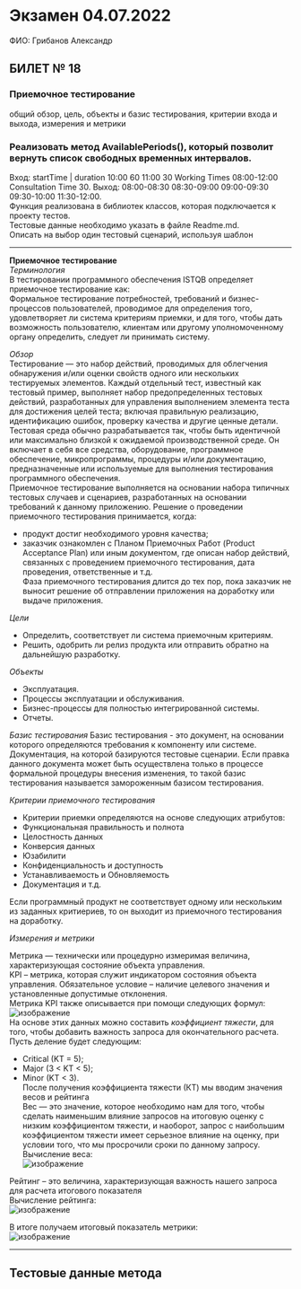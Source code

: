 # Экзамен 04.07.2022
ФИО: Грибанов Александр

## БИЛЕТ № 18
### Приемочное тестирование
общий обзор, цель, объекты и базис тестирования, критерии входа и выхода, измерения и метрики

### Реализовать метод AvailablePeriods(), который позволит вернуть список свободных временных интервалов.<br>
Вход: startTime | duration 10:00 60 11:00 30 Working Times    08:00-12:00 Consultation Time 30. Выход: 08:00-08:30 08:30-09:00 09:00-09:30 09:30-10:00 11:30-12:00.<br> Функция реализована в библиотек классов, которая подключается к проекту тестов.<br> Тестовые данные необходимо указать в файле Readme.md.<br> Описать на выбор один тестовый сценарий, используя шаблон

---
**Приемочное тестирование**<br>
  *Терминология*<br>
  В тестировании программного обеспечения ISTQB определяет приемочное тестирование как:<br>
Формальное тестирование потребностей, требований и бизнес-процессов пользователей, проводимое для определения того, удовлетворяет ли система критериям приемки, и для того, чтобы дать возможность пользователю, клиентам или другому уполномоченному органу определить, следует ли принимать систему.<br>

  *Обзор*<br>
  Тестирование — это набор действий, проводимых для облегчения обнаружения и/или оценки свойств одного или нескольких тестируемых элементов. Каждый отдельный тест, известный как тестовый пример, выполняет набор предопределенных тестовых действий, разработанных для управления выполнением элемента теста для достижения целей теста; включая правильную реализацию, идентификацию ошибок, проверку качества и другие ценные детали. Тестовая среда обычно разрабатывается так, чтобы быть идентичной или максимально близкой к ожидаемой производственной среде. Он включает в себя все средства, оборудование, программное обеспечение, микропрограммы, процедуры и/или документацию, предназначенные или используемые для выполнения тестирования программного обеспечения.<br>
   Приемочное тестирование выполняется на основании набора типичных тестовых случаев и сценариев, разработанных на основании требований к данному приложению.
Решение о проведении приемочного тестирования принимается, когда:<br>
- продукт достиг необходимого уровня качества;
- заказчик ознакомлен с Планом Приемочных Работ (Product Acceptance Plan) или иным документом, где описан набор действий, связанных с проведением приемочного тестирования, дата проведения, ответственные и т.д.<br>
Фаза приемочного тестирования длится до тех пор, пока заказчик не выносит решение об отправлении приложения на доработку или выдаче приложения.<br>

*Цели*
* Определить, соответствует ли система приемочным критериям.
* Решить, одобрить ли релиз продукта или отправить обратно на дальнейшую разработку.<br>

*Объекты*
- Эксплуатация.
- Процессы эксплуатации и обслуживания.
- Бизнес-процессы для полностью интегрированной системы.
- Отчеты.<br>

*Базис тестирования*
Базис тестирования - это документ, на основании которого определяются требования к компоненту или системе. Документация, на которой базируются тестовые сценарии. Если правка данного документа может быть осуществлена только в процессе формальной процедуры внесения изменения, то такой базис тестирования называется замороженным базисом тестирования.<br>

*Критерии приемочного тестирования*
- Критерии приемки определяются на основе следующих атрибутов:
- Функциональная правильность и полнота
- Целостность данных
- Конверсия данных
- Юзабилити
- Конфиденциальность и доступность
- Устанавливаемость и Обновляемость
- Документация и т.д.<br>

Если программный продукт не соответствует одному или нескольким из заданных критиериев, то он выходит из приемочного тестирования на доработку.<br>

*Измерения и метрики*

Метрика — технически или процедурно измеримая величина, характеризующая состояние объекта управления.<br>
KPI – метрика, которая служит индикатором состояния объекта управления. Обязательное условие – наличие целевого значения и установленные допустимые отклонения.<br>
Метрика KPI также описывается при помощи следующих формул:<br>
![изображение](https://user-images.githubusercontent.com/86486142/176209385-229c5847-c6bd-46b1-8f05-275a481afa24.png)<br>
На основе этих данных можно составить *коэффициент тяжести*, для того, чтобы добавить важность запроса для окончательного расчета. Пусть деление будет следующим:
* Critical (KT = 5);
* Major (3 < KT < 5);
* Minor (KT < 3).<br>
После получения коэффициента тяжести (КТ) мы вводим значения весов и рейтинга<br>
Вес — это значение, которое необходимо нам для того, чтобы сделать наименьшим влияние запросов на итоговую оценку с низким коэффициентом тяжести, и  наоборот, запрос с наибольшим коэффициентом тяжести имеет серьезное влияние на оценку, при условии того, что мы просрочили сроки по данному запросу.<br>
Вычисление веса:<br>
![изображение](https://user-images.githubusercontent.com/86486142/176212099-6f58b598-5213-43ca-8bf8-c97b6229361d.png)<br>


Рейтинг – это величина, характеризующая важность нашего запроса для расчета итогового показателя<br>
Вычисление рейтинга:<br>
![изображение](https://user-images.githubusercontent.com/86486142/176212473-858c53b3-3298-49d4-ae2f-9dd6b5ae5ca7.png)<br>

В итоге получаем итоговый показатель метрики:<br>
![изображение](https://user-images.githubusercontent.com/86486142/176212773-4d5aa0b8-2703-44cb-bc14-9e58c3cf47d4.png)

---

## Тестовые данные метода
